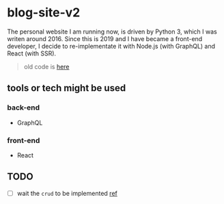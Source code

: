 # blog-site-v2

The personal website I am running now, is driven by Python 3, which I was writen around 2016. Since this is 2019 and I have became a front-end developer, I decide to re-implementate it with Node.js (with GraphQL) and React (with SSR).

> old code is [here](https://github.com/Rainsho/awesome-python3-webapp)

## tools or tech might be used

### back-end

- GraphQL

### front-end

- React

## TODO

- [ ] wait the `crud` to be implemented [ref](https://github.com/graphql-nexus/nexus-plugin-prisma/issues/1039)

